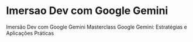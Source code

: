 # Imersao Dev com Google Gemini
Imersão Dev com Google Gemini Masterclass Google Gemini: Estratégias e Aplicações Práticas
